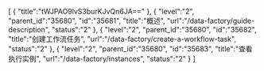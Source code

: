 [
	{
		"title":"tWJPAO9lvS3burKJvQn6JA=="
	},
	{
		"level":"2",
		"parent_id":"35680",
		"id":"35681",
		"title":"概述",
		"url":"/data-factory/guide-description",
		"status":"2"
	},
	{
		"level":"2",
		"parent_id":"35680",
		"id":"35682",
		"title":"创建工作流任务",
		"url":"/data-factory/create-a-workflow-task",
		"status":"2"
	},
	{
		"level":"2",
		"parent_id":"35680",
		"id":"35683",
		"title":"查看执行实例",
		"url":"/data-factory/instances",
		"status":"2"
	}
]